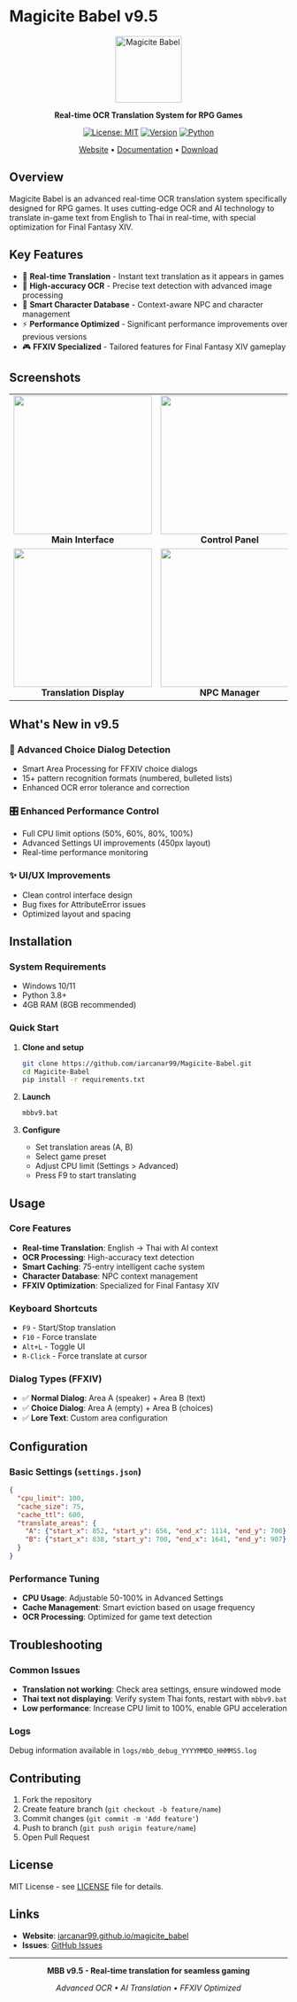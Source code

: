# Magicite Babel v9.5

<div align="center">

<img src="https://res.cloudinary.com/docoo51xb/image/upload/v1754806071/MBB_icon_oua6nq.png" alt="Magicite Babel" width="120">

**Real-time OCR Translation System for RPG Games**

[![License: MIT](https://img.shields.io/badge/License-MIT-yellow.svg)](LICENSE)
[![Version](https://img.shields.io/badge/version-9.5-blue.svg)](https://github.com/iarcanar99/Magicite-Babel)
[![Python](https://img.shields.io/badge/python-3.8+-blue.svg)](https://www.python.org/downloads/)

[Website](https://iarcanar99.github.io/magicite_babel/) • [Documentation](#-usage) • [Download](#-installation)

</div>

## Overview

Magicite Babel is an advanced real-time OCR translation system specifically designed for RPG games. It uses cutting-edge OCR and AI technology to translate in-game text from English to Thai in real-time, with special optimization for Final Fantasy XIV.

## Key Features

- 🔄 **Real-time Translation** - Instant text translation as it appears in games
- 🎯 **High-accuracy OCR** - Precise text detection with advanced image processing
- 🧠 **Smart Character Database** - Context-aware NPC and character management
- ⚡ **Performance Optimized** - Significant performance improvements over previous versions
- 🎮 **FFXIV Specialized** - Tailored features for Final Fantasy XIV gameplay

## Screenshots

<div align="center">
<table>
<tr>
<td align="center"><img src="https://res.cloudinary.com/docoo51xb/image/upload/v1754802395/MBBv9_mbb_znmona.png" width="250"><br><b>Main Interface</b></td>
<td align="center"><img src="https://res.cloudinary.com/docoo51xb/image/upload/v1754802396/MBBv9_control_ui_taju6v.png" width="250"><br><b>Control Panel</b></td>
</tr>
<tr>
<td align="center"><img src="https://res.cloudinary.com/docoo51xb/image/upload/v1754804053/MBBv9_TUI_pwryhd.png" width="250"><br><b>Translation Display</b></td>
<td align="center"><img src="https://res.cloudinary.com/docoo51xb/image/upload/v1754804334/MBBv9_NPC_manager_z34fd7.png" width="250"><br><b>NPC Manager</b></td>
</tr>
</table>
</div>

## What's New in v9.5

### 🧠 Advanced Choice Dialog Detection
- Smart Area Processing for FFXIV choice dialogs
- 15+ pattern recognition formats (numbered, bulleted lists)
- Enhanced OCR error tolerance and correction

### 🎛️ Enhanced Performance Control
- Full CPU limit options (50%, 60%, 80%, 100%)
- Advanced Settings UI improvements (450px layout)
- Real-time performance monitoring

### ✨ UI/UX Improvements
- Clean control interface design
- Bug fixes for AttributeError issues
- Optimized layout and spacing

## Installation

### System Requirements
- Windows 10/11
- Python 3.8+
- 4GB RAM (8GB recommended)

### Quick Start

1. **Clone and setup**
   ```bash
   git clone https://github.com/iarcanar99/Magicite-Babel.git
   cd Magicite-Babel
   pip install -r requirements.txt
   ```

2. **Launch**
   ```bash
   mbbv9.bat
   ```

3. **Configure**
   - Set translation areas (A, B)
   - Select game preset
   - Adjust CPU limit (Settings > Advanced)
   - Press F9 to start translating

## Usage

### Core Features
- **Real-time Translation**: English → Thai with AI context
- **OCR Processing**: High-accuracy text detection
- **Smart Caching**: 75-entry intelligent cache system
- **Character Database**: NPC context management
- **FFXIV Optimization**: Specialized for Final Fantasy XIV

### Keyboard Shortcuts
- `F9` - Start/Stop translation
- `F10` - Force translate
- `Alt+L` - Toggle UI
- `R-Click` - Force translate at cursor

### Dialog Types (FFXIV)
- ✅ **Normal Dialog**: Area A (speaker) + Area B (text)
- ✅ **Choice Dialog**: Area A (empty) + Area B (choices)
- ✅ **Lore Text**: Custom area configuration

## Configuration

### Basic Settings (`settings.json`)
```json
{
  "cpu_limit": 100,
  "cache_size": 75,
  "cache_ttl": 600,
  "translate_areas": {
    "A": {"start_x": 852, "start_y": 656, "end_x": 1114, "end_y": 700},
    "B": {"start_x": 838, "start_y": 700, "end_x": 1641, "end_y": 907}
  }
}
```

### Performance Tuning
- **CPU Usage**: Adjustable 50-100% in Advanced Settings
- **Cache Management**: Smart eviction based on usage frequency
- **OCR Processing**: Optimized for game text detection

## Troubleshooting

### Common Issues
- **Translation not working**: Check area settings, ensure windowed mode
- **Thai text not displaying**: Verify system Thai fonts, restart with `mbbv9.bat`
- **Low performance**: Increase CPU limit to 100%, enable GPU acceleration

### Logs
Debug information available in `logs/mbb_debug_YYYYMMDD_HHMMSS.log`

## Contributing

1. Fork the repository
2. Create feature branch (`git checkout -b feature/name`)
3. Commit changes (`git commit -m 'Add feature'`)
4. Push to branch (`git push origin feature/name`)
5. Open Pull Request

## License

MIT License - see [LICENSE](LICENSE) file for details.

## Links

- **Website**: [iarcanar99.github.io/magicite_babel](https://iarcanar99.github.io/magicite_babel/)
- **Issues**: [GitHub Issues](https://github.com/iarcanar99/Magicite-Babel/issues)

---

<div align="center">

**MBB v9.5 - Real-time translation for seamless gaming**

*Advanced OCR • AI Translation • FFXIV Optimized*

</div>
